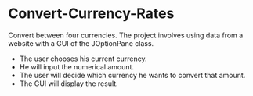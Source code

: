 # Convert-Currency-Rates
Convert between four currencies. The project involves using data from a website with a GUI of the JOptionPane class.
- The user chooses his current currency.
- He will input the numerical amount.
- The user will decide which currency he wants to convert that amount.
- The GUI will display the result.
